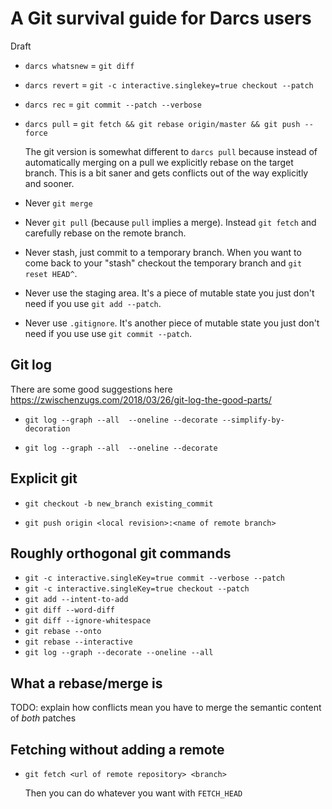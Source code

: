 # A Git survival guide for Darcs users

Draft

* `darcs whatsnew` = `git diff`

* `darcs revert` = `git -c interactive.singlekey=true checkout --patch`

* `darcs rec` = `git commit --patch --verbose`

* `darcs pull` = `git fetch && git rebase origin/master && git push
  --force`

    The git version is somewhat different to `darcs pull` because
    instead of automatically merging on a pull we explicitly rebase on
    the target branch.  This is a bit saner and gets conflicts out of
    the way explicitly and sooner.

* Never `git merge`

* Never `git pull` (because `pull` implies a merge).  Instead `git
   fetch` and carefully rebase on the remote branch.

* Never stash, just commit to a temporary branch.  When you want to
  come back to your "stash" checkout the temporary branch and `git
  reset HEAD^`.

* Never use the staging area.  It's a piece of mutable state you just
  don't need if you use `git add --patch`.

* Never use `.gitignore`.  It's another piece of mutable state you
  just don't need if you use use `git commit --patch`.

## Git log

There are some good suggestions here
https://zwischenzugs.com/2018/03/26/git-log-the-good-parts/

* `git log --graph --all  --oneline --decorate --simplify-by-decoration`

* `git log --graph --all  --oneline --decorate`

## Explicit git

* `git checkout -b new_branch existing_commit`

* `git push origin <local revision>:<name of remote branch>`

## Roughly orthogonal git commands

* `git -c interactive.singleKey=true commit --verbose --patch`
* `git -c interactive.singleKey=true checkout --patch`
* `git add --intent-to-add`
* `git diff --word-diff`
* `git diff --ignore-whitespace`
* `git rebase --onto`
* `git rebase --interactive`
* `git log --graph --decorate --oneline --all`

## What a rebase/merge is

TODO: explain how conflicts mean you have to merge the semantic
content of *both* patches

## Fetching without adding a remote

* `git fetch <url of remote repository> <branch>`

    Then you can do whatever you want with `FETCH_HEAD`
